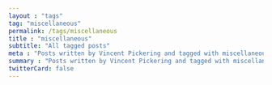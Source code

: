 ```yaml
---
layout : "tags"
tag: "miscellaneous"
permalink: /tags/miscellaneous
title : "miscellaneous"
subtitle: "All tagged posts"
meta : "Posts written by Vincent Pickering and tagged with miscellaneous"
summary : "Posts written by Vincent Pickering and tagged with miscellaneous"
twitterCard: false
---
```

